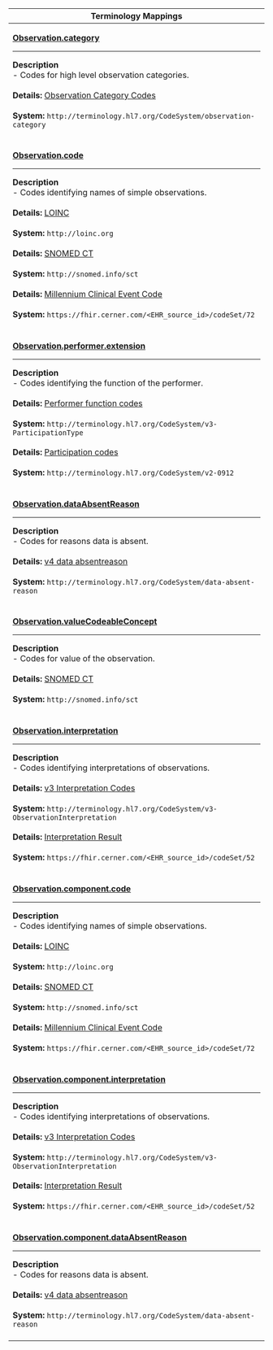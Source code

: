 |Terminology Mappings|
|---|
|<p>**[Observation.category](https://hl7.org/fhir/R4/observation-definitions.html#Observation.category)**<hr>**Description**<br>- Codes for high level observation categories.<br><br>**Details:** [Observation Category Codes](https://hl7.org/fhir/R4/valueset-observation-category.html)<br><br>**System:** `http://terminology.hl7.org/CodeSystem/observation-category`<br><br>|
|<p>**[Observation.code](https://hl7.org/fhir/R4/observation-definitions.html#Observation.code)**<hr>**Description**<br>- Codes identifying names of simple observations.<br><br>**Details:** [LOINC](https://hl7.org/fhir/R4/loinc.html)<br><br>**System:** `http://loinc.org`<br><br>**Details:** [SNOMED CT](https://hl7.org/fhir/R4/snomedct.html)<br><br>**System:** `http://snomed.info/sct`<br><br>**Details:** [Millennium Clinical Event Code](https://fhir.cerner.com/millennium/r4/proprietary-codes-and-systems/#code-set-72-clinical-event-codes)<br><br>**System:** `https://fhir.cerner.com/<EHR_source_id>/codeSet/72`<br><br>|
|<p>**[Observation.performer.extension](https://hl7.org/fhir/R4/extension-event-performerfunction-definitions.html)**<hr>**Description**<br>- Codes identifying the function of the performer.<br><br>**Details:** [Performer function codes](http://hl7.org/fhir/R4/valueset-performer-function.html)<br><br>**System:** `http://terminology.hl7.org/CodeSystem/v3-ParticipationType`<br><br>**Details:** [Participation codes](http://terminology.hl7.org/CodeSystem/v2-0912)<br><br>**System:** `http://terminology.hl7.org/CodeSystem/v2-0912`<br><br>|
|<p>**[Observation.dataAbsentReason](https://hl7.org/fhir/R4/observation-definitions.html#Observation.dataAbsentReason)**<hr>**Description**<br>- Codes for reasons data is absent.<br><br>**Details:** [v4 data absentreason](https://hl7.org/fhir/R4/valueset-data-absent-reason.html)<br><br>**System:** `http://terminology.hl7.org/CodeSystem/data-absent-reason`<br><br>|
|<p>**[Observation.valueCodeableConcept](https://hl7.org/fhir/R4/observation-definitions.html#Observation.valueCodeableConcept)**<hr>**Description**<br>- Codes for value of the observation.<br><br>**Details:** [SNOMED CT](https://hl7.org/fhir/R4/snomedct.html)<br><br>**System:** `http://snomed.info/sct`<br><br>|
|<p>**[Observation.interpretation](https://hl7.org/fhir/R4/observation-definitions.html#Observation.interpretation)**<hr>**Description**<br>- Codes identifying interpretations of observations.<br><br>**Details:** [v3 Interpretation Codes](https://hl7.org/fhir/R4/valueset-observation-interpretation.html)<br><br>**System:** `http://terminology.hl7.org/CodeSystem/v3-ObservationInterpretation`<br><br>**Details:** [Interpretation Result](https://fhir.cerner.com/millennium/r4/proprietary-codes-and-systems/#code-set-52-interpretation-result)<br><br>**System:** `https://fhir.cerner.com/<EHR_source_id>/codeSet/52`<br><br>|
|<p>**[Observation.component.code](https://hl7.org/fhir/R4/observation-definitions.html#Observation.component.code)**<hr>**Description**<br>- Codes identifying names of simple observations.<br><br>**Details:** [LOINC](https://hl7.org/fhir/R4/loinc.html)<br><br>**System:** `http://loinc.org`<br><br>**Details:** [SNOMED CT](https://hl7.org/fhir/R4/snomedct.html)<br><br>**System:** `http://snomed.info/sct`<br><br>**Details:** [Millennium Clinical Event Code](https://fhir.cerner.com/millennium/r4/proprietary-codes-and-systems/#code-set-72-clinical-event-codes)<br><br>**System:** `https://fhir.cerner.com/<EHR_source_id>/codeSet/72`<br><br>|
|<p>**[Observation.component.interpretation](https://hl7.org/fhir/R4/observation-definitions.html#Observation.component.interpretation)**<hr>**Description**<br>- Codes identifying interpretations of observations.<br><br>**Details:** [v3 Interpretation Codes](https://hl7.org/fhir/R4/valueset-observation-interpretation.html)<br><br>**System:** `http://terminology.hl7.org/CodeSystem/v3-ObservationInterpretation`<br><br>**Details:** [Interpretation Result](https://fhir.cerner.com/millennium/r4/proprietary-codes-and-systems/#code-set-52-interpretation-result)<br><br>**System:** `https://fhir.cerner.com/<EHR_source_id>/codeSet/52`<br><br>|
|<p>**[Observation.component.dataAbsentReason](https://hl7.org/fhir/R4/observation-definitions.html#Observation.component.dataAbsentReason)**<hr>**Description**<br>- Codes for reasons data is absent.<br><br>**Details:** [v4 data absentreason](https://hl7.org/fhir/R4/valueset-data-absent-reason.html)<br><br>**System:** `http://terminology.hl7.org/CodeSystem/data-absent-reason`<br><br>|
